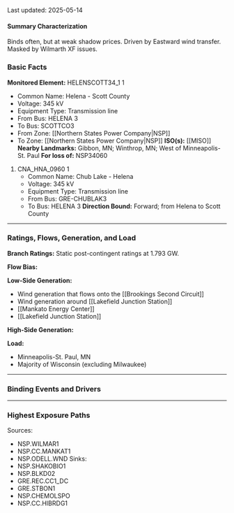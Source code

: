 Last updated: 2025-05-14
#### Summary Characterization
Binds often, but at weak shadow prices. Driven by Eastward wind transfer. Masked by Wilmarth XF issues.
### Basic Facts
**Monitored Element:** HELENSCOTT34_1 1
- Common Name: Helena - Scott County
- Voltage: 345 kV
- Equipment Type: Transmission line
- From Bus: HELENA 3
- To Bus: SCOTTCO3
- From Zone: [[Northern States Power Company|NSP]]
- To Zone: [[Northern States Power Company|NSP]]
**ISO(s):** [[MISO]]
**Nearby Landmarks:** Gibbon, MN; Winthrop, MN; West of Minneapolis-St. Paul
**For loss of:** NSP34060
1. CNA_HNA_0960 1
    - Common Name: Chub Lake - Helena
    - Voltage: 345 kV
	- Equipment Type: Transmission line
    - From Bus: GRE-CHUBLAK3
    - To Bus: HELENA 3
**Direction Bound:** Forward; from Helena to Scott County
---
### Ratings, Flows, Generation, and Load
**Branch Ratings:**
Static post-contingent ratings at 1.793 GW.

**Flow Bias:**

**Low-Side Generation:**
- Wind generation that flows onto the [[Brookings Second Circuit]]
- Wind generation around [[Lakefield Junction Station]]
- [[Mankato Energy Center]]
- [[Lakefield Junction Station]]

**High-Side Generation:**

**Load:**
- Minneapolis-St. Paul, MN
- Majority of Wisconsin (excluding Milwaukee)
---
### Binding Events and Drivers

---
### Highest Exposure Paths
Sources:
- NSP.WILMAR1
- NSP.CC.MANKAT1
- NSP.ODELL.WND
Sinks:
- NSP.SHAKOBIO1
- NSP.BLKD02
- GRE.REC.CC1_DC
- GRE.STBON1
- NSP.CHEMOLSPO
- NSP.CC.HIBRDG1